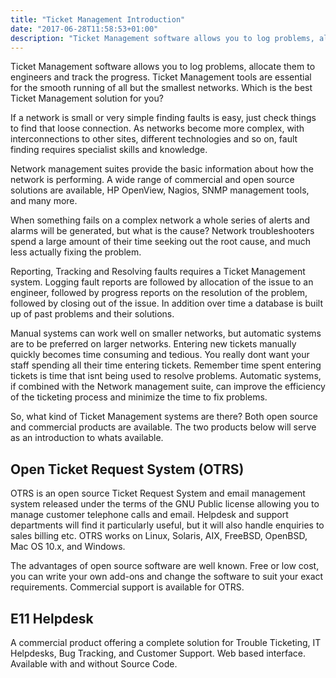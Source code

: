 ```yaml
---
title: "Ticket Management Introduction"
date: "2017-06-28T11:58:53+01:00"
description: "Ticket Management software allows you to log problems, allocate them to engineers and track the progress. Ticket Management tools are essential for the smooth running of all but the smallest networks. Which is the best Ticket Management solution for you?"
---
```

Ticket Management software allows you to log problems, allocate them to engineers and track the progress. Ticket Management tools are essential for the smooth running of all but the smallest networks. Which is the best Ticket Management solution for you?

If a network is small or very simple finding faults is easy, just check things to find that loose connection. As networks become more complex, with interconnections to other sites, different technologies and so on, fault finding requires specialist skills and knowledge.

Network management suites provide the basic information about how the network is performing. A wide range of commercial and open source solutions are available, HP OpenView, Nagios, SNMP management tools, and many more.

When something fails on a complex network a whole series of alerts and alarms will be generated, but what is the cause? Network troubleshooters spend a large amount of their time seeking out the root cause, and much less actually fixing the problem.

Reporting, Tracking and Resolving faults requires a Ticket Management system. Logging fault reports are followed by allocation of the issue to an engineer, followed by progress reports on the resolution of the problem, followed by closing out of the issue. In addition over time a database is built up of past problems and their solutions.

Manual systems can work well on smaller networks, but automatic systems are to be preferred on larger networks. Entering new tickets manually quickly becomes time consuming and tedious. You really dont want your staff spending all their time entering tickets. Remember time spent entering tickets is time that isnt being used to resolve problems. Automatic systems, if combined with the Network management suite, can improve the efficiency of the ticketing process and minimize the time to fix problems.

So, what kind of Ticket Management systems are there? Both open source and commercial products are available. The two products below will serve as an introduction to whats available.

## Open Ticket Request System (OTRS)

OTRS is an open source Ticket Request System and email management system released under the terms of the GNU Public license allowing you to manage customer telephone calls and email. Helpdesk and support departments will find it particularly useful, but it will also handle enquiries to sales billing etc. OTRS works on Linux, Solaris, AIX, FreeBSD, OpenBSD, Mac OS 10.x, and Windows.

The advantages of open source software are well known. Free or low cost, you can write your own add-ons and change the software to suit your exact requirements. Commercial support is available for OTRS.

## E11 Helpdesk

A commercial product offering a complete solution for Trouble Ticketing, IT Helpdesks, Bug Tracking, and Customer Support. Web based interface. Available with and without Source Code.
